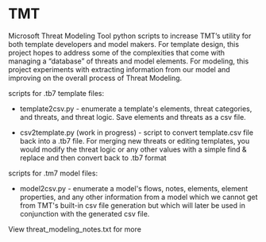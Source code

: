 # TMT
Microsoft Threat Modeling Tool python scripts to increase TMT’s utility for both template developers and model makers. For template design, this project hopes to address some of the complexities that come with managing a “database” of threats and model elements. For modeling, this project experiments with extracting information from our model and improving on the overall process of Threat Modeling. 

scripts for .tb7 template files:
-	template2csv.py - enumerate a template's elements, threat categories, and threats, and threat logic. Save elements and threats as a csv file.

- csv2template.py (work in progress) - script to convert template.csv file back into a .tb7 file. For merging new threats or editing templates, you would modify the threat logic or any other values with a simple find & replace and then convert back to .tb7 format


scripts for .tm7 model files:
-	model2csv.py - enumerate a model's flows, notes, elements, element properties, and any other information from a model which we cannot get from TMT's built-in csv file generation but which will later be used in conjunction with the generated csv file.

View threat_modeling_notes.txt for more
